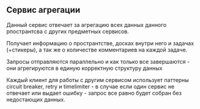 ## Сервис агрегации

Данный сервис отвечает за агрегацию всех данных данного рпострантсва с других предметных сервисов.

Получает информацию о пространтстве, досках внутри него и задачах (+стикеры), а так же о количестве комментариев на каждой задаче.

Запросы отправляются параллельно и как только все завершаются - они агрегируются в единую корректную структуру данных 

Каждый клиент для работы с другим сервисом использует паттерны circuit breaker, retry и timelimiter - в случае если один сервис не отвечает или выдает ошибку - запрос все равно будет собран без недостающих данных.
